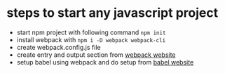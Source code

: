 # steps to start any javascript project

- start npm project with following command `npm init`
- install webpack with `npm i -D webpack webpack-cli`
- create webpack.config.js file
- create entry and output section from [webpack website](https://webpack.js.org/concepts/)
- setup babel using webpack and do setup from [babel website](https://babeljs.io/setup#installation)
